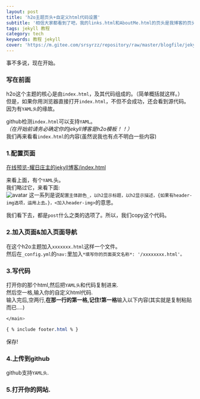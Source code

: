 ```yaml
---
layout: post
title: 'h2o主题页头+自定义html代码设置'
subtitle: '相信大家都看到了吧，我的links.html和AboutMe.html的页头是我博客的页头的。这是怎么做到的呢？来看一看吧.'
tags: jekyll 教程
category: tech
keywords: 教程 jekyll
cover: 'https://m.gitee.com/srsyrzz/repository/raw/master/blogfile/jekyllh2ohtmlcover.h2ojekyll-html.png'
---
```

事不多说，现在开始。  
 
### 写在前面
h2o这个主题的核心是由`index.html`，及其代码组成的。（简单概括就这样。）  
但是，如果你用浏览器直接打开`index.html`，不但不会成功，还会看到源代码。  
因为有`YAML头`的缘故。  
  
github检测`index.html`可以支持`YAML`。  
*（在开始前请务必确定你的jekyll博客是h2o模板！！）*  
我们再来看看`index.html`的内容(虽然说我也有点不明白一些内容)
### 1.配置页面
[在线预览-耀日庄主的jekyll博客/index.html](https://raw.githubusercontent.com/SunbossRS/SunbossRS.github.io/master/index.html)  
  
来看上面，有个`YAML`头。  
我们略过它，来看下面:  
![avatar](https://gitee.com/srsyrzz/repository/raw/master/blogfile/jekyllh2ohtml/Screenshot_20180603_152339.png)
这一系列是说`配置主体颜色_，以h2显示标题，以h2显示描述，{如果有header-img选项，运用上去。}，<加入header-img>`的意思。  
  
我们看下去，都是`post`什么之类的选项了。所以，我们copy这个代码。  
### 2.加入页面&加入页面导航
在这个h2o主题加入`xxxxxxx.html`这样一个文件。  
然后在`_config.yml`的`nav:`里加入`*填写你的页面英文名称*: '/xxxxxxxx.html'。`  
### 3.写代码
打开你的那个html,然后把`YAML头`和代码复制进来.  
然后空一格,输入你的自定义html代码.  
输入完后,空两行,**在那一行的第一格,记住!第一格**输入以下内容(其实就是复制粘贴而已....)
```css
</main>

{ % include footer.html % }
```
保存! 
### 4.上传到github
github支持`YAML头`.
### 5.打开你的网站.
